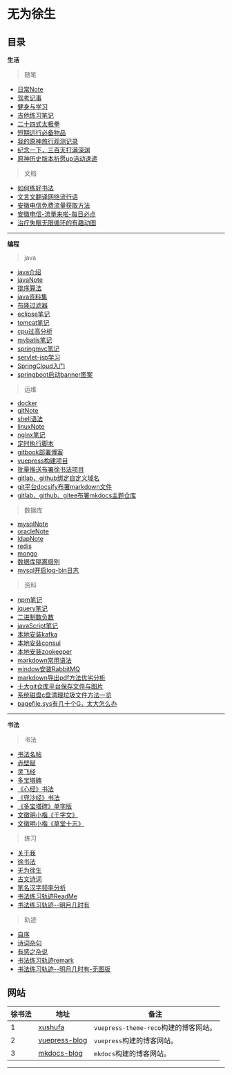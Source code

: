 # 无为徐生

## 目录

**生活**

> 随笔

  - [日常Note](生活/随笔/日常Note.md)
  - [驾考记事](生活/随笔/驾考记事.md)
  - [健身与学习](生活/随笔/健身与学习.md)
  - [吉他练习笔记](生活/随笔/吉他练习笔记.md)
  - [二十四式太极拳](生活/随笔/二十四式太极拳.md)
  - [短期远行必备物品](生活/随笔/短期远行必备物品.md)
  - [我的原神旅行观测记录](生活/随笔/我的原神旅行观测记录.md)
  - [纪念一下，三百天打满深渊](生活/随笔/纪念一下，三百天打满深渊.md)
  - [原神历史版本祈愿up活动速递](生活/随笔/原神历史版本祈愿up活动速递.md)

> 文档

  - [如何练好书法](生活/文档/如何练好书法.md)
  - [文言文翻译网络流行语](生活/文档/文言文翻译网络流行语.md)
  - [安徽电信免费流量获取方法](生活/文档/安徽电信免费流量获取方法.md)
  - [安徽电信-流量来啦-每日必点](生活/文档/安徽电信-流量来啦-每日必点.md)
  - [治疗失眠无限循环的有趣动图](生活/文档/治疗失眠无限循环的有趣动图.md)
  
---

**编程** 

> java

  - [java介绍](编程/java/java介绍.md)
  - [javaNote](编程/java/javaNote.md)
  - [排序算法](编程/java/排序算法.md)
  - [java资料集](编程/java/java资料集.md)
  - [布隆过滤器](编程/java/布隆过滤器.md)
  - [eclipse笔记](编程/java/eclipse笔记.md)
  - [tomcat笔记](编程/java/tomcat笔记.md)
  - [cpu过高分析](编程/java/cpu过高分析.md)
  - [mybatis笔记](编程/java/mybatis笔记.md)
  - [springmvc笔记](编程/java/springmvc笔记.md)
  - [servlet-jsp学习](编程/java/servlet-jsp学习.md)
  - [SpringCloud入门](编程/java/SpringCloud入门.md)
  - [springboot启动banner图案](编程/java/springboot启动banner图案.md)
  
> 运维

  - [docker](编程/运维/docker.md)
  - [gitNote](编程/运维/gitNote.md)
  - [shell语法](编程/运维/shell语法.md)
  - [linuxNote](编程/运维/linuxNote-x.md)
  - [nginx笔记](编程/运维/nginx笔记.md)
  - [定时执行脚本](编程/运维/定时执行脚本.md)
  - [gitbook部署博客](编程/运维/gitbook部署博客.md)
  - [vuepress构建项目](编程/运维/vuepress构建项目.md)
  - [批量推送布署徐书法项目](编程/运维/批量推送布署徐书法项目.md)
  - [gitlab、github绑定自定义域名](编程/运维/gitlab、github绑定自定义域名.md)
  - [git平台docsify布署markdown文件](编程/运维/git平台docsify布署markdown文件.md)
  - [gitlab、github、gitee布署mkdocs主题仓库](编程/运维/gitlab、github、gitee布署mkdocs主题仓库.md)
  
> 数据库

  - [mysqlNote](编程/数据库/mysqlNote.md)
  - [oracleNote](编程/数据库/oracleNote.md)
  - [ldapNote](编程/数据库/ldapNote.md)
  - [redis](编程/数据库/redis.md)
  - [mongo](编程/数据库/mongo.md)
  - [数据库隔离级别](编程/数据库/数据库隔离级别.md)
  - [mysql开启log-bin日志](编程/数据库/mysql开启log-bin日志.md) 
  
> 资料

  - [npm笔记](编程/资料/npm笔记.md)
  - [jquery笔记](编程/资料/jquery笔记.md)
  - [二进制数负数](编程/资料/二进制数负数.md)
  - [javaScript笔记](编程/资料/javaScript笔记.md)
  - [本地安装kafka](编程/资料/本地安装kafka.md)
  - [本地安装consul](编程/资料/本地安装consul.md)
  - [本地安装zookeeper](编程/资料/本地安装zookeeper.md)
  - [markdown常用语法](编程/资料/markdown常用语法.md)
  - [window安装RabbitMQ](编程/资料/window安装RabbitMQ.md)
  - [markdown导出pdf方法优劣分析](编程/资料/markdown导出pdf方法优劣分析.md)
  - [十大git仓库平台保存文件与图片](编程/资料/十大git仓库平台保存文件与图片.md)
  - [系统磁盘c盘清理垃圾文件方法一览](编程/资料/系统磁盘c盘清理垃圾文件方法一览.md)
  - [pagefile.sys有几十个G，太大怎么办](编程/资料/pagefile.sys有几十个G，太大怎么办.md)

---

**书法**

> 书法

  - [书法名帖](书法/书法/书法名帖.md) 
  - [赤壁赋](书法/书法/赤壁赋.md)
  - [灵飞经](书法/书法/灵飞经.md)
  - [多宝塔碑](书法/书法/多宝塔碑.md)
  - [《心经》书法](书法/书法/《心经》书法.md)
  - [《兜沙经》书法](书法/书法/《兜沙经》书法.md) 
  - [《多宝塔碑》单字版](书法/书法/《多宝塔碑》单字版.md) 
  - [文徵明小楷《千字文》](书法/书法/文徵明小楷《千字文》.md)
  - [文徵明小楷《草堂十志》](书法/书法/文徵明小楷《草堂十志》.md)
  
> 练习

  - [关于我](关于我.md) 
  - [徐书法](书法/练习/徐书法.md) 
  - [无为徐生](书法/练习/无为徐生.md)
  - [古文诗词](书法/练习/古文诗词.md) 
  - [笔名汉字频率分析](书法/练习/笔名汉字频率分析.md)
  - [书法练习轨迹ReadMe](书法/练习/书法练习轨迹ReadMe.md)
  - [书法练习轨迹--明月几时有](书法/练习/书法练习轨迹--明月几时有.md)
  
> 轨迹

  - [自序](书法/轨迹/自序.md) 
  - [诗词杂句](书法/轨迹/诗词杂句.md) 
  - [有感之杂说](书法/轨迹/有感之杂说.md)
  - [书法练习轨迹remark](书法/轨迹/书法练习轨迹remark.md)
  - [书法练习轨迹--明月几时有-无图版](书法/轨迹/书法练习轨迹--明月几时有-无图版.md)

  
## 网站

| 徐书法 | 地址        |  备注          |
| -----  | ----------- |  ------------- |
| 1      | [xushufa]( https://xushufa.cn )                  	    | `vuepress-theme-reco`构建的博客网站。|
| 2      | [vuepress-blog]( https://vuepress-blog.xushufa.cn )  	| `vuepress`构建的博客网站。           |
| 3      | [mkdocs-blog]( https://xuyq123.gitlab.io/mkdocs-blog )   | `mkdocs`构建的博客网站。             |

---

